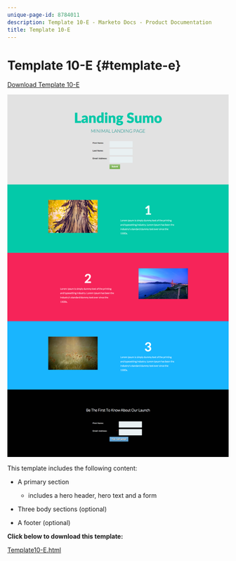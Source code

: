 ```yaml
---
unique-page-id: 8784011
description: Template 10-E - Marketo Docs - Product Documentation
title: Template 10-E
---
```


# Template 10-E {#template-e}

[Download Template 10-E](https://docs.marketo.com/download/attachments/8784011/template-10e.html?version=2&modificationdate=1438210974000&api=v2)

![](assets/image2015-7-27-11-3a6-3a25.png)

This template includes the following content:

* A primary section

    * includes a hero header, hero text and a form

* Three body sections (optional)
* A footer (optional)

**Click below to download this template:**

[Template10-E.html](https://docs.marketo.com/download/attachments/8784011/template-10e.html?version=2&modificationdate=1438210974000&api=v2)
